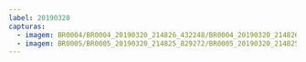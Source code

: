 ```yaml
---
label: 20190320
capturas:
  - imagem: BR0004/BR0004_20190320_214826_432248/BR0004_20190320_214826_432248_stack_133_meteors.jpg
  - imagem: BR0005/BR0005_20190320_214825_829272/BR0005_20190320_214825_829272_stack_1_meteors.jpg
---
```

